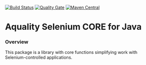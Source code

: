 [![Build Status](https://dev.azure.com/aquality-automation/aquality-automation/_apis/build/status/aquality-automation.aquality-selenium-core-java?branchName=master)](https://dev.azure.com/aquality-automation/aquality-automation/_build/latest?definitionId=2&branchName=master)
[![Quality Gate](https://sonarcloud.io/api/project_badges/measure?project=aquality-automation_aquality-selenium-core-java&metric=alert_status)](https://sonarcloud.io/dashboard?id=aquality-automation_aquality-selenium-core-java)
[![Maven Central](https://maven-badges.herokuapp.com/maven-central/com.github.aquality-automation/aquality-selenium-core-java/badge.svg)](https://maven-badges.herokuapp.com/maven-central/com.github.aquality-automation/aquality-selenium-core-java)

# Aquality Selenium CORE for Java

### Overview

This package is a library with core functions simplifying work with Selenium-controlled applications.